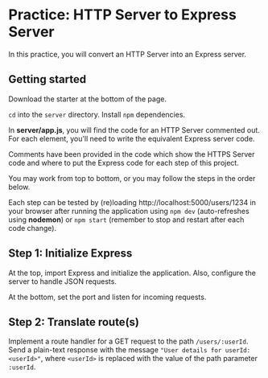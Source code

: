 # Practice: HTTP Server to Express Server

In this practice, you will convert an HTTP Server into an Express server.

## Getting started

Download the starter at the bottom of the page.

`cd` into the `server` directory. Install `npm` dependencies.

In __server/app.js__, you will find the code for an HTTP Server commented out.
For  each element, you'll need to write the equivalent Express server code.

Comments have been provided in the code which show the HTTPS Server code and
where to put the Express code for each step of this project.

You may work from top to bottom, or you may follow the steps in the order below.

Each step can be tested by (re)loading http://localhost:5000/users/1234 in your
browser after running the application using `npm dev` (auto-refreshes using
**nodemon**) or `npm start` (remember to stop and restart after each code
change).

## Step 1: Initialize Express

At the top, import Express and initialize the application. Also, configure the
server to handle JSON requests.

At the bottom, set the port and listen for incoming requests.

## Step 2: Translate route(s)

Implement a route handler for a GET request to the path `/users/:userId`. Send a
plain-text response with the message `"User details for userId: <userId>"`,
where `<userId>` is replaced with the value of the path parameter `:userId`.